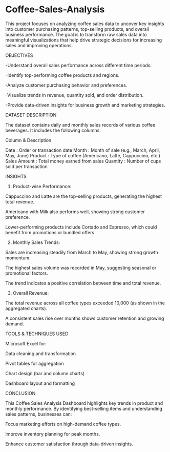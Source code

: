 # Coffee-Sales-Analysis

This project focuses on analyzing coffee sales data to uncover key insights into customer purchasing patterns, top-selling products, and overall business performance. The goal is to transform raw sales data into meaningful visualizations that help drive strategic decisions for increasing sales and improving operations.

OBJECTIVES

-Understand overall sales performance across different time periods.

-Identify top-performing coffee products and regions.

-Analyze customer purchasing behavior and preferences.

-Visualize trends in revenue, quantity sold, and order distribution.

-Provide data-driven insights for business growth and marketing strategies.

DATASET DESCRIPTION

The dataset contains daily and monthly sales records of various coffee beverages.
It includes the following columns:

Column & Description

Date	       : Order or transaction date
Month        :	Month of sale (e.g., March, April, May, June)
Product      :	Type of coffee (Americano, Latte, Cappuccino, etc.)
Sales Amount :	Total money earned from sales
Quantity     :	Number of cups sold per transaction

INSIGHTS

1. Product-wise Performance:

Cappuccino and Latte are the top-selling products, generating the highest total revenue.

Americano with Milk also performs well, showing strong customer preference.

Lower-performing products include Cortado and Espresso, which could benefit from promotions or bundled offers.

2. Monthly Sales Trends:

Sales are increasing steadily from March to May, showing strong growth momentum.

The highest sales volume was recorded in May, suggesting seasonal or promotional factors.

The trend indicates a positive correlation between time and total revenue.

 3. Overall Revenue:

The total revenue across all coffee types exceeded 10,000 (as shown in the aggregated charts).

A consistent sales rise over months shows customer retention and growing demand.

TOOLS & TECHNIQUES USED

Microsoft Excel for:

Data cleaning and transformation

Pivot tables for aggregation

Chart design (bar and column charts)

Dashboard layout and formatting

CONCLUSION

This Coffee Sales Analysis Dashboard highlights key trends in product and monthly performance.
By identifying best-selling items and understanding sales patterns, businesses can:

Focus marketing efforts on high-demand coffee types.

Improve inventory planning for peak months.

Enhance customer satisfaction through data-driven insights.
